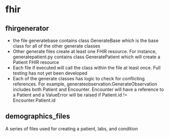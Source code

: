# fhir

## fhirgenerator
- the file generatebase contains class GenerateBase which is the base class for all of the other generate classes
- Other generate files create at least one FHIR resource. For instance, generatepatient.py contains class GeneratePatient which will create a Patient FHIR resource
- Each file if executed will call the class within the file at least once. Full testing has not yet been developed
- Each of the generate classes has logic to check for conflicting references. For example, generateobservation.GenerateObservation includes both Patient and Encounter. Encounter will have a reference to a Patient and a ValueError will be raised if Patient.id != Encounter.Patient.id

## demographics_files
A series of files used for creating a patient, labs, and condition